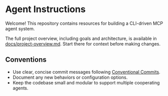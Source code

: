 # Agent Instructions

Welcome! This repository contains resources for building a CLI-driven MCP agent system.

The full project overview, including goals and architecture, is available in [docs/project-overview.md](docs/project-overview.md). Start there for context before making changes.

## Conventions

- Use clear, concise commit messages following [Conventional Commits](https://www.conventionalcommits.org/).
- Document any new behaviors or configuration options.
- Keep the codebase small and modular to support multiple cooperating agents.

